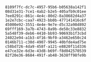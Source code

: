 
                8109f7fc-dc7c-4957-95b6-b05638a142f1
                08d31e31-7ce1-4ab2-b2e5-405afb9c01ee
                7ee8291c-861c-4e4c-80d2-8a38682d4a37
                1e2e7cbc-caa7-4923-bb0b-477141416c6f
                45000e92-3551-4e4e-9e7e-d5c32a98d892
                69fff169-3a7b-4743-8a9b-de58c33e8832
                5a548f39-deb6-4410-bb93-90693b1f3cbd
                24022e94-a1b3-4f16-9bf0-a3462e650c24
                0146b711-c30d-4907-9945-40bfde4ad75e
                c58bd726-4da9-458f-a121-e8820f11d336
                e47ce32e-6d3e-43d8-b69f-f8d042570539
                82f20e36-8684-491f-ab48-3638ff98fe9b
                